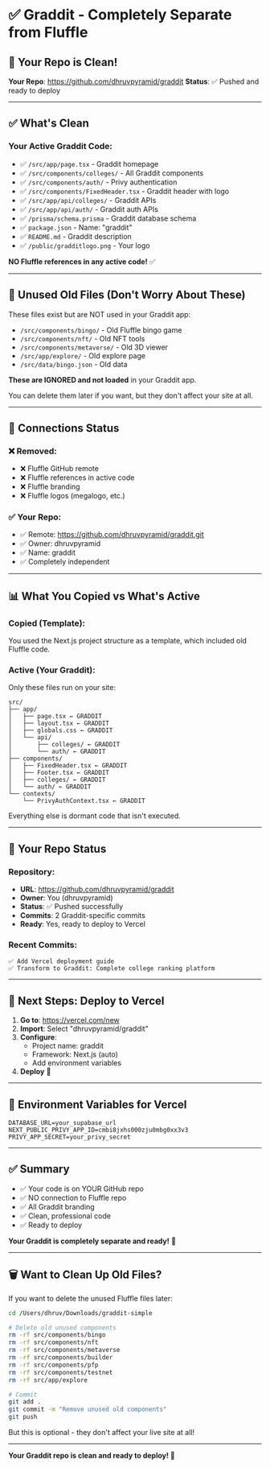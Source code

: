 # ✅ Graddit - Completely Separate from Fluffle

## 🎯 Your Repo is Clean!

**Your Repo**: https://github.com/dhruvpyramid/graddit
**Status**: ✅ Pushed and ready to deploy

---

## ✅ What's Clean

### Your Active Graddit Code:
- ✅ `/src/app/page.tsx` - Graddit homepage
- ✅ `/src/components/colleges/` - All Graddit components
- ✅ `/src/components/auth/` - Privy authentication
- ✅ `/src/components/FixedHeader.tsx` - Graddit header with logo
- ✅ `/src/app/api/colleges/` - Graddit APIs
- ✅ `/src/app/api/auth/` - Graddit auth APIs
- ✅ `/prisma/schema.prisma` - Graddit database schema
- ✅ `package.json` - Name: "graddit"
- ✅ `README.md` - Graddit description
- ✅ `/public/gradditlogo.png` - Your logo

**NO Fluffle references in any active code!** ✅

---

## 📁 Unused Old Files (Don't Worry About These)

These files exist but are NOT used in your Graddit app:
- `/src/components/bingo/` - Old Fluffle bingo game
- `/src/components/nft/` - Old NFT tools
- `/src/components/metaverse/` - Old 3D viewer
- `/src/app/explore/` - Old explore page
- `/src/data/bingo.json` - Old data

**These are IGNORED and not loaded** in your Graddit app.

You can delete them later if you want, but they don't affect your site at all.

---

## 🔗 Connections Status

### ❌ Removed:
- ❌ Fluffle GitHub remote
- ❌ Fluffle references in active code
- ❌ Fluffle branding
- ❌ Fluffle logos (megalogo, etc.)

### ✅ Your Repo:
- ✅ Remote: https://github.com/dhruvpyramid/graddit.git
- ✅ Owner: dhruvpyramid
- ✅ Name: graddit
- ✅ Completely independent

---

## 📊 What You Copied vs What's Active

### Copied (Template):
You used the Next.js project structure as a template, which included old Fluffle code.

### Active (Your Graddit):
Only these files run on your site:
```
src/
├── app/
│   ├── page.tsx ← GRADDIT
│   ├── layout.tsx ← GRADDIT
│   ├── globals.css ← GRADDIT
│   └── api/
│       ├── colleges/ ← GRADDIT
│       └── auth/ ← GRADDIT
├── components/
│   ├── FixedHeader.tsx ← GRADDIT
│   ├── Footer.tsx ← GRADDIT
│   ├── colleges/ ← GRADDIT
│   └── auth/ ← GRADDIT
└── contexts/
    └── PrivyAuthContext.tsx ← GRADDIT
```

Everything else is dormant code that isn't executed.

---

## 🚀 Your Repo Status

### Repository:
- **URL**: https://github.com/dhruvpyramid/graddit
- **Owner**: You (dhruvpyramid)
- **Status**: ✅ Pushed successfully
- **Commits**: 2 Graddit-specific commits
- **Ready**: Yes, ready to deploy to Vercel

### Recent Commits:
```
✅ Add Vercel deployment guide
✅ Transform to Graddit: Complete college ranking platform
```

---

## 🎯 Next Steps: Deploy to Vercel

1. **Go to**: https://vercel.com/new
2. **Import**: Select "dhruvpyramid/graddit"
3. **Configure**:
   - Project name: graddit
   - Framework: Next.js (auto)
   - Add environment variables
4. **Deploy** 🚀

---

## 🔐 Environment Variables for Vercel

```env
DATABASE_URL=your_supabase_url
NEXT_PUBLIC_PRIVY_APP_ID=cmbi8jxhs000zju0mbg0xx3v3
PRIVY_APP_SECRET=your_privy_secret
```

---

## ✅ Summary

- ✅ Your code is on YOUR GitHub repo
- ✅ NO connection to Fluffle repo
- ✅ All Graddit branding
- ✅ Clean, professional code
- ✅ Ready to deploy

**Your Graddit is completely separate and ready!** 🎉

---

## 🗑️ Want to Clean Up Old Files?

If you want to delete the unused Fluffle files later:

```bash
cd /Users/dhruv/Downloads/graddit-simple

# Delete old unused components
rm -rf src/components/bingo
rm -rf src/components/nft  
rm -rf src/components/metaverse
rm -rf src/components/builder
rm -rf src/components/pfp
rm -rf src/components/testnet
rm -rf src/app/explore

# Commit
git add .
git commit -m "Remove unused old components"
git push
```

But this is optional - they don't affect your live site at all!

---

**Your Graddit repo is clean and ready to deploy! 🚀**
